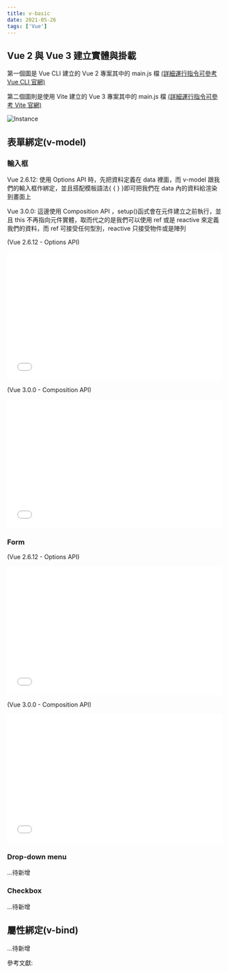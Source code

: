 ```yaml
---
title: v-basic
date: 2021-05-26
tags: ['Vue']
---
```


## Vue 2 與 Vue 3 建立實體與掛載

第一個圖是 Vue CLI 建立的 Vue 2 專案其中的 main.js 檔 <a href ="https://cli.vuejs.org/guide/creating-a-project.html" target=_blank>(詳細運行指令可參考 Vue CLI 官網)</a>

第二個圖則是使用 Vite 建立的 Vue 3 專案其中的 main.js 檔 <a href ="https://vitejs.dev/guide/#scaffolding-your-first-vite-project" target=_blank>(詳細運行指令可參考 Vite 官網)</a>

![Instance](https://i.imgur.com/VXSWN4h.png)

## 表單綁定(v-model)

### 輸入框

<p>

Vue 2.6.12: 使用 Options API 時，先把資料定義在 data 裡面，而 v-model 跟我們的輸入框作綁定，並且搭配模板語法{ { } }即可把我們在 data 內的資料給渲染到畫面上

Vue 3.0.0: 這邊使用 Composition API ，setup()函式會在元件建立之前執行，並且 this 不再指向元件實體，取而代之的是我們可以使用 ref 或是 reactive 來定義我們的資料，而 ref 可接受任何型別，reactive 只接受物件或是陣列

(Vue 2.6.12 - Options API)

<iframe width="100%" height="300" src="//jsfiddle.net/Chris_Walter/13qrL4w8/11/embedded/result,js,html/dark/" allowfullscreen="allowfullscreen" allowpaymentrequest frameborder="0"></iframe>

(Vue 3.0.0 - Composition API)

<iframe width="100%" height="300" src="//jsfiddle.net/Chris_Walter/jkpc31we/11/embedded/result,js,html/dark/" allowfullscreen="allowfullscreen" allowpaymentrequest frameborder="0"></iframe>

### Form

(Vue 2.6.12 - Options API)

<iframe width="100%" height="300" src="//jsfiddle.net/Chris_Walter/6dpk5fq4/44/embedded/js,html,result/dark/" allowfullscreen="allowfullscreen" allowpaymentrequest frameborder="0"></iframe>

(Vue 3.0.0 - Composition API)

<iframe width="100%" height="300" src="//jsfiddle.net/Chris_Walter/pemfgro2/99/embedded/js,html,result/dark/" allowfullscreen="allowfullscreen" allowpaymentrequest frameborder="0"></iframe>

### Drop-down menu

...待新增

### Checkbox

...待新增

## 屬性綁定(v-bind)

...待新增

參考文獻:<br/>
